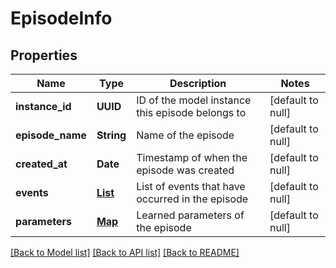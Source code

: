 # EpisodeInfo
## Properties

| Name | Type | Description | Notes |
|------------ | ------------- | ------------- | -------------|
| **instance\_id** | **UUID** | ID of the model instance this episode belongs to | [default to null] |
| **episode\_name** | **String** | Name of the episode | [default to null] |
| **created\_at** | **Date** | Timestamp of when the episode was created | [default to null] |
| **events** | [**List**](map.md) | List of events that have occurred in the episode | [default to null] |
| **parameters** | [**Map**](AnyType.md) | Learned parameters of the episode | [default to null] |

[[Back to Model list]](../README.md#documentation-for-models) [[Back to API list]](../README.md#documentation-for-api-endpoints) [[Back to README]](../README.md)

